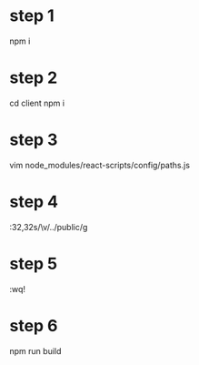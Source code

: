 # step 1

npm i

# step 2

cd client
npm i

# step 3

vim node_modules/react-scripts/config/paths.js

# step 4

:32,32s/\v<build>/..\/public/g

# step 5

:wq!

# step 6

npm run build
